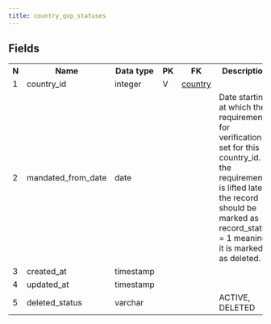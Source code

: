```yaml
---
title: country_qvp_statuses 
---
```


## Fields

<table style="width: 100%">
    <colgroup>
       <col span="1" style="width: 3%;"/>
       <col span="1" style="width: 12%;"/>
       <col span="1" style="width: 10%;"/>
       <col span="1" style="width: 3%;"/>
       <col span="1" style="width: 12%;"/>
       <col span="1" style="width: 60%;"/>
    </colgroup>
  <tr>
    <th>N</th>
    <th>Name</th>
    <th>Data type</th>
    <th>PK</th>
    <th>FK</th>
    <th>Description</th>
  </tr>
<tr><td>1</td><td>country_id</td><td>integer</td><td>V</td><td><a href="country.md">country</a></td><td></td></tr>
<tr><td>2</td><td>mandated_from_date</td><td>date</td><td></td><td></td><td>Date starting at which the requirement for verification is set for this country_id. If the requirement is lifted later, the record should be marked as record_status = 1 meaning it is marked as deleted.</td></tr>
<tr><td>3</td><td>created_at</td><td>timestamp</td><td></td><td></td><td></td></tr>
<tr><td>4</td><td>updated_at</td><td>timestamp</td><td></td><td></td><td></td></tr>
<tr><td>5</td><td>deleted_status</td><td>varchar</td><td></td><td></td><td>ACTIVE, DELETED</td></tr>

</table>